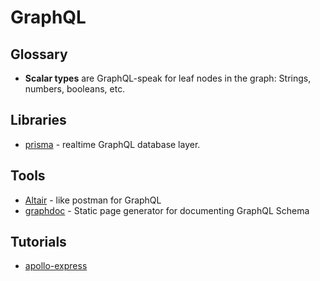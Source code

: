 # GraphQL

## Glossary

* **Scalar types** are GraphQL-speak for leaf nodes in the graph: Strings, numbers, booleans, etc.

## Libraries

* [prisma](https://www.prismagraphql.com/) - realtime GraphQL database layer.

## Tools

* [Altair](https://altair.sirmuel.design/ "Altair") - like postman for GraphQL
* [graphdoc](https://github.com/2fd/graphdoc) - Static page generator for documenting GraphQL Schema

## Tutorials

* [apollo-express](https://dev-blog.apollodata.com/tutorial-building-a-graphql-server-cddaa023c035)



